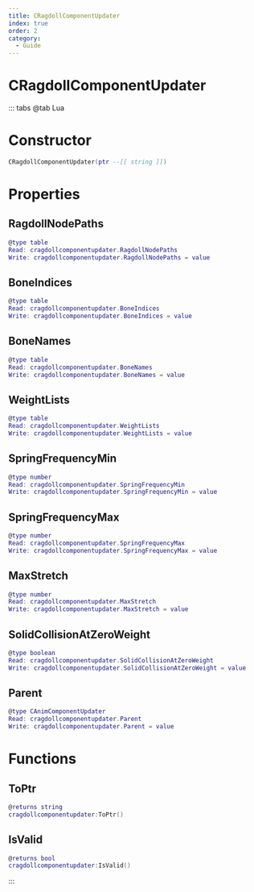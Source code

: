 ```yaml
---
title: CRagdollComponentUpdater
index: true
order: 2
category:
  - Guide
---
```


# CRagdollComponentUpdater

::: tabs
@tab Lua
# Constructor
```lua
CRagdollComponentUpdater(ptr --[[ string ]])
```
# Properties
## RagdollNodePaths 
```lua
@type table
Read: cragdollcomponentupdater.RagdollNodePaths
Write: cragdollcomponentupdater.RagdollNodePaths = value
```
## BoneIndices 
```lua
@type table
Read: cragdollcomponentupdater.BoneIndices
Write: cragdollcomponentupdater.BoneIndices = value
```
## BoneNames 
```lua
@type table
Read: cragdollcomponentupdater.BoneNames
Write: cragdollcomponentupdater.BoneNames = value
```
## WeightLists 
```lua
@type table
Read: cragdollcomponentupdater.WeightLists
Write: cragdollcomponentupdater.WeightLists = value
```
## SpringFrequencyMin 
```lua
@type number
Read: cragdollcomponentupdater.SpringFrequencyMin
Write: cragdollcomponentupdater.SpringFrequencyMin = value
```
## SpringFrequencyMax 
```lua
@type number
Read: cragdollcomponentupdater.SpringFrequencyMax
Write: cragdollcomponentupdater.SpringFrequencyMax = value
```
## MaxStretch 
```lua
@type number
Read: cragdollcomponentupdater.MaxStretch
Write: cragdollcomponentupdater.MaxStretch = value
```
## SolidCollisionAtZeroWeight 
```lua
@type boolean
Read: cragdollcomponentupdater.SolidCollisionAtZeroWeight
Write: cragdollcomponentupdater.SolidCollisionAtZeroWeight = value
```
## Parent 
```lua
@type CAnimComponentUpdater
Read: cragdollcomponentupdater.Parent
Write: cragdollcomponentupdater.Parent = value
```
# Functions
## ToPtr
```lua
@returns string
cragdollcomponentupdater:ToPtr()
```
## IsValid
```lua
@returns bool
cragdollcomponentupdater:IsValid()
```

:::
